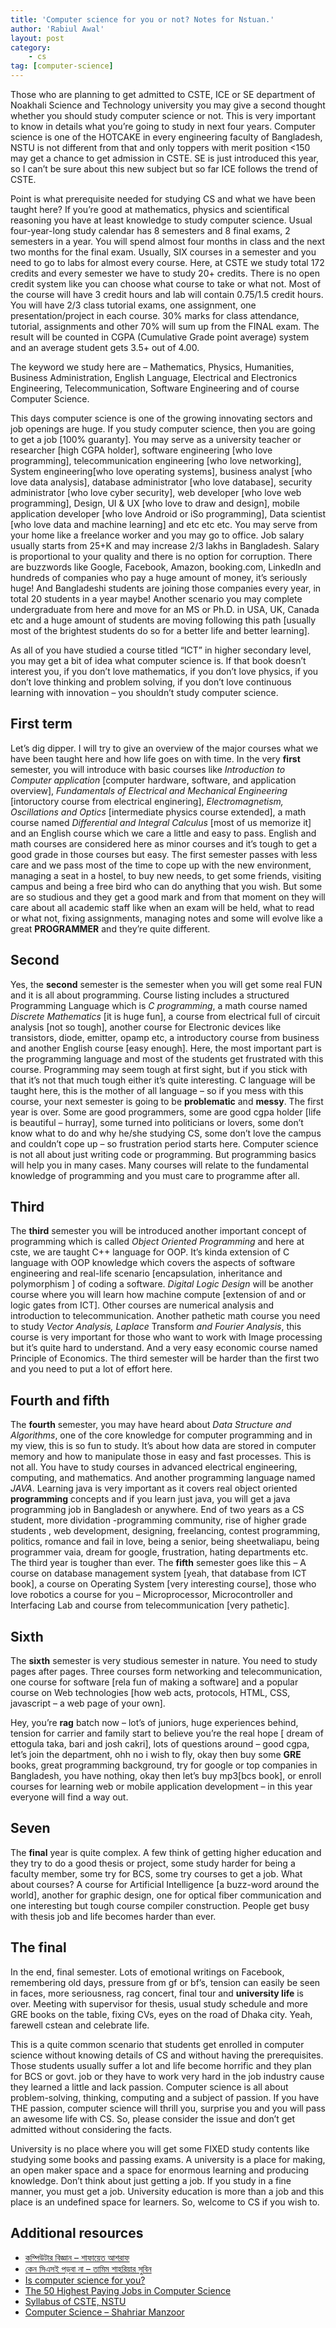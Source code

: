 ```yaml
---
title: 'Computer science for you or not? Notes for Nstuan.'
author: 'Rabiul Awal'
layout: post
category:
    - cs
tag: [computer-science]
---
```

Those who are planning to get admitted to CSTE, ICE or SE department of Noakhali Science and Technology university you may give a second thought whether you should study computer science or not. This is very important to know in details what you’re going to study in next four years. Computer science is one of the HOTCAKE in every engineering faculty of Bangladesh, NSTU is not different from that and only toppers with merit position <150 may get a chance to get admission in CSTE. SE is just introduced this year, so I can’t be sure about this new subject but so far ICE follows the trend of CSTE.

Point is what prerequisite needed for studying CS and what we have been taught here? If you’re good at mathematics, physics and scientifical reasoning you have at least knowledge to study computer science. Usual four-year-long study calendar has 8 semesters and 8 final exams, 2 semesters in a year. You will spend almost four months in class and the next two months for the final exam. Usually, SIX courses in a semester and you need to go to labs for almost every course. Here, at CSTE we study total 172 credits and every semester we have to study 20+ credits. There is no open credit system like you can choose what course to take or what not. Most of the course will have 3 credit hours and lab will contain 0.75/1.5 credit hours. You will have 2/3 class tutorial exams, one assignment, one presentation/project in each course. 30% marks for class attendance, tutorial, assignments and other 70% will sum up from the FINAL exam. The result will be counted in CGPA (Cumulative Grade point average) system and an average student gets 3.5+ out of 4.00.

The keyword we study here are – Mathematics, Physics, Humanities, Business Administration, English Language, Electrical and Electronics Engineering, Telecommunication, Software Engineering and of course Computer Science.

This days computer science is one of the growing innovating sectors and job openings are huge. If you study computer science, then you are going to get a job \[100% guaranty\]. You may serve as a university teacher or researcher \[high CGPA holder\], software engineering \[who love programming\], telecommunication engineering \[who love networking\], System engineering\[who love operating systems\], business analyst \[who love data analysis\], database administrator \[who love database\], security administrator \[who love cyber security\], web developer \[who love web programming\], Design, UI &amp; UX \[who love to draw and design\], mobile application developer \[who love Android or iSo programming\], Data scientist \[who love data and machine learning\] and etc etc etc. You may serve from your home like a freelance worker and you may go to office. Job salary usually starts from 25+K and may increase 2/3 lakhs in Bangladesh. Salary is proportional to your quality and there is no option for corruption. There are buzzwords like Google, Facebook, Amazon, booking.com, LinkedIn and hundreds of companies who pay a huge amount of money, it’s seriously huge! And Bangladeshi students are joining those companies every year, in total 20 students in a year maybe! Another scenario you may complete undergraduate from here and move for an MS or Ph.D. in USA, UK, Canada etc and a huge amount of students are moving following this path \[usually most of the brightest students do so for a better life and better learning\].

As all of you have studied a course titled “ICT” in higher secondary level, you may get a bit of idea what computer science is. If that book doesn’t interest you, if you don’t love mathematics, if you don’t love physics, if you don’t love thinking and problem solving, if you don’t love continuous learning with innovation – you shouldn’t study computer science.

## First term
Let’s dig dipper. I will try to give an overview of the major courses what we have been taught here and how life goes on with time. In the very **first** semester, you will introduce with basic courses like *Introduction to Computer application* \[computer hardware, software, and application overview\], *Fundamentals of Electrical and Mechanical Engineering* \[intoructory course from electrical enginering\], *Electromagnetism, Oscillations and Optics* \[intermediate physics course extended\], a math course named *Differential and Integral Calculus* \[most of us memorize it\] and an English course which we care a little and easy to pass. English and math courses are considered here as minor courses and it’s tough to get a good grade in those courses but easy. The first semester passes with less care and we pass most of the time to cope up with the new environment, managing a seat in a hostel, to buy new needs, to get some friends, visiting campus and being a free bird who can do anything that you wish. But some are so studious and they get a good mark and from that moment on they will care about all academic staff like when an exam will be held, what to read or what not, fixing assignments, managing notes and some will evolve like a great **PROGRAMMER** and they’re quite different.

## Second
Yes, the **second** semester is the semester when you will get some real FUN and it is all about programming. Course listing includes a structured Programming Language which is *C programming*, a math course named *Discrete Mathematics* \[it is huge fun\], a course from electrical full of circuit analysis \[not so tough\], another course for Electronic devices like transistors, diode, emitter, opamp etc, a introductory course from business and another English course \[easy enough\]. Here, the most important part is the programming language and most of the students get frustrated with this course. Programming may seem tough at first sight, but if you stick with that it’s not that much tough either it’s quite interesting. C language will be taught here, this is the mother of all language – so if you mess with this course, your next semester is going to be **problematic** and **messy**. The first year is over. Some are good programmers, some are good <g class="gr_ gr_18 gr-alert gr_spell gr_inline_cards gr_run_anim ContextualSpelling" data-gr-id="18" id="18">cgpa</g> holder \[life is beautiful – hurray\], some turned into politicians or lovers, some don’t know what to do and why he/she studying CS, some don’t love the campus and couldn’t cope up – so frustration period starts here. Computer science is not all about just writing code or programming. But programming basics will help you in many cases. Many courses will relate to the fundamental knowledge of programming and you must care to programme after all.

## Third
The **third** semester you will be introduced another important concept of programming which is called *Object Oriented Programming* and here at <g class="gr_ gr_169 gr-alert gr_spell gr_inline_cards gr_run_anim ContextualSpelling" data-gr-id="169" id="169">cste</g>, we are taught C++ language for OOP. It’s kinda extension of C language with OOP knowledge which covers the aspects of software engineering and real-life scenario \[encapsulation, inheritance <g class="gr_ gr_194 gr-alert gr_gramm gr_inline_cards gr_run_anim Punctuation only-ins replaceWithoutSep" data-gr-id="194" id="194">and</g> polymorphism \] of coding a software. *Digital Logic Design* will be another course where you will learn how machine compute \[extension of and or logic gates from ICT\]. Other courses are numerical analysis and introduction to telecommunication. Another pathetic math course you need to study *Vector Analysis, Laplace* Transform *<g class="gr_ gr_195 gr-alert gr_gramm gr_inline_cards gr_run_anim Punctuation only-ins replaceWithoutSep" data-gr-id="195" id="195">and</g> Fourier Analysis*, this course is very important for those who want to work with Image processing but it’s quite hard to understand. And a very easy economic course named Principle of Economics. The third semester will be harder than the first two and you need to put a lot of effort here.

## Fourth and fifth
The **fourth** semester, you may have heard about *Data Structure and Algorithms*, one of the core knowledge for computer programming and in my view, this is so fun to study. It’s about how data are stored in computer memory and how to manipulate those in easy and fast processes. This is not all. You have to study courses in advanced electrical engineering, computing, and mathematics. And another programming language named *JAVA*. Learning java is very important as it covers real <g class="gr_ gr_167 gr-alert gr_spell gr_inline_cards gr_run_anim ContextualSpelling ins-del multiReplace" data-gr-id="167" id="167">object oriented</g> **programming** concepts and if you learn just java, you will get a java programming job in Bangladesh or anywhere. End of two years as a CS student, more <g class="gr_ gr_170 gr-alert gr_spell gr_inline_cards gr_run_anim ContextualSpelling" data-gr-id="170" id="170">dividation</g> -programming community, rise of higher grade students , web development, designing, freelancing, contest programming, politics, romance and fail in love, being a senior, being <g class="gr_ gr_171 gr-alert gr_spell gr_inline_cards gr_run_anim ContextualSpelling" data-gr-id="171" id="171">sheetwali</g><g class="gr_ gr_163 gr-alert gr_spell gr_inline_cards gr_run_anim ContextualSpelling ins-del multiReplace" data-gr-id="163" id="163">apu</g>, being programmer <g class="gr_ gr_164 gr-alert gr_spell gr_inline_cards gr_run_anim ContextualSpelling ins-del multiReplace" data-gr-id="164" id="164">vaia</g>, dream for google, frustration, hating departments etc. The third year is tougher than ever. The **fifth** semester goes like this – A course on database management system \[yeah, that database from ICT book\], a course on Operating System \[very interesting course\], those who love robotics a course for you – Microprocessor, Microcontroller and Interfacing Lab and course from telecommunication \[very pathetic\].

## Sixth 
The **sixth** semester is very studious semester in nature. You need to study pages after pages. Three courses form networking and telecommunication, one course for software \[rela fun of making a software\] and a popular course on Web technologies \[how web acts, protocols, HTML, CSS, javascript – a web page of your own\].

Hey, you’re **rag** batch now – lot’s of juniors, huge experiences behind, tension for carrier and family start to believe you’re the real hope \[ dream of <g class="gr_ gr_7 gr-alert gr_spell gr_inline_cards gr_run_anim ContextualSpelling" data-gr-id="7" id="7">ettogula</g> taka, bari <g class="gr_ gr_13 gr-alert gr_gramm gr_inline_cards gr_run_anim Punctuation only-ins replaceWithoutSep" data-gr-id="13" id="13">and</g> josh cakri\], lots of questions around – good <g class="gr_ gr_8 gr-alert gr_spell gr_inline_cards gr_run_anim ContextualSpelling" data-gr-id="8" id="8">cgpa</g>, let’s join the department, <g class="gr_ gr_6 gr-alert gr_spell gr_inline_cards gr_run_anim ContextualSpelling ins-del multiReplace" data-gr-id="6" id="6">ohh</g> no i wish to fly, okay then buy some **GRE** books, great programming background, try for google or top companies in Bangladesh, you have nothing, okay then let’s buy mp3\[bcs book\], or enroll courses for learning web or mobile application development – in this year everyone will find a way out.

## Seven
The **final** year is quite complex. A few think of getting higher education and they try to do a good thesis or project, some study harder for being a faculty member, some try for BCS, some try courses to get a job. What about courses? A course for Artificial Intelligence \[a buzz-word around the world\], another for graphic design, one for optical fiber communication and one interesting but tough course compiler construction. People get busy with thesis job and life becomes harder than ever.

## The final
In the end, final semester. Lots of emotional writings on Facebook, remembering old days, pressure from gf or bf’s, tension can easily be seen in faces, more seriousness, rag concert, final tour and **university life** is over. Meeting with supervisor for thesis, usual study schedule and more GRE books on the table, fixing CVs, eyes on the road of Dhaka city. Yeah, farewell cstean and celebrate life. 

This is a quite common scenario that students get enrolled in computer science without knowing details of CS and without having the prerequisites. Those students usually suffer a lot and life become horrific and they plan for BCS or govt. job or they have to work very hard in the job industry cause they learned a little and lack passion. Computer science is all about problem-solving, thinking, computing and a subject of passion. If you have THE passion, computer science will thrill you, surprise you and you will pass an awesome life with CS. So, please consider the issue and don’t get admitted without considering the facts.

University is no place where you will get some FIXED study contents like studying some books and passing exams. A university is a place for making, an open maker space and a space for enormous learning and producing knowledge. Don’t think about just getting a job. If you study in a fine manner, you must get a job. University education is more than a job and this place is an undefined space for learners. So, welcome to CS if you wish to.

## Additional resources 
- [কম্পিউটার বিজ্ঞান – শাফায়েত আশরাফ](https://goo.gl/TaLnLc) 
- [কেন সিএসই পড়বা না – তামিম শাহরিয়ার সুবিন](https://goo.gl/e22wHa)   
- [Is computer science for you?](https://goo.gl/xbztLu)  
- [The 50 Highest Paying Jobs in Computer Science](https://goo.gl/BKtkRd)   
- [Syllabus of CSTE, NSTU](https://goo.gl/zfhuv6)   
- [Computer Science – Shahriar Manzoor](https://goo.gl/Fsruo2)